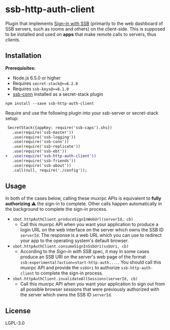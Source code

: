 <!--
SPDX-FileCopyrightText: 2021 Andre Staltz

SPDX-License-Identifier: CC0-1.0
-->

# ssb-http-auth-client

Plugin that implements [Sign-in with SSB](https://ssb-ngi-pointer.github.io/rooms2/#sign-in-with-ssb) (primarily to the web dashboard of SSB servers, such as rooms and others) on the client-side. This is supposed to be installed and used on **apps** that make remote calls to servers, thus *clients*.

## Installation

**Prerequisites:**

- Node.js 6.5.0 or higher
- Requires `secret-stack@>=6.2.0`
- Requires `ssb-keys@>=8.1.0`
- [ssb-conn](https://github.com/staltz/ssb-conn) installed as a secret-stack plugin

```
npm install --save ssb-http-auth-client
```

Require and use the following plugin into your ssb-server or secret-stack setup:

```diff
 SecretStack({appKey: require('ssb-caps').shs})
   .use(require('ssb-master'))
   .use(require('ssb-logging'))
   .use(require('ssb-conn'))
   .use(require('ssb-replicate'))
   .use(require('ssb-ebt'))
+  .use(require('ssb-http-auth-client'))
   .use(require('ssb-friends'))
   .use(require('ssb-about'))
   .call(null, require('./config'));
```

## Usage

In both of the cases below, calling these muxrpc APIs is equivalent to **fully authorizing** ⚠️ the sign-in to complete. Other calls happen automatically in the background to complete the sign-in process.

- `sbot.httpAuthClient.produceSignInWebUrl(serverId, cb)`
   - Call this muxrpc API when you want your application to produce a login URL on the web interface on the server which owns the SSB ID `serverId`. The response is a web URL which you can use to redirect your app to the operating system's default browser.
- `sbot.httpAuthClient.consumeSignInSsbUri(ssbUri, cb)`
   - According to the *Sign-in with SSB* spec, it may in some cases produce an SSB URI on the server's web page of the format `ssb:experimental?action=start-http-auth....`. You should call this muxrpc API and provide the `ssbUri` to authorize `ssb-http-auth-client` to complete the sign-in process.
- `sbot.httpAuthClient.invalidateAllSessions(serverId, cb)`
   - Call this muxrpc API when you want your application to sign out from all possible browser sessions that were previously authorized with the server which owns the SSB ID `serverId`.

## License

LGPL-3.0
